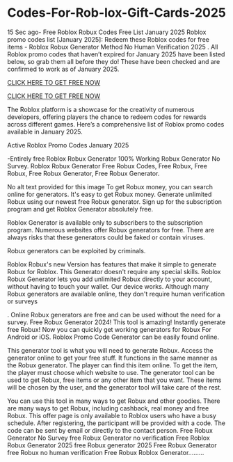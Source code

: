 # Codes-For-Rob-lox-Gift-Cards-2025

15 Sec ago- Free Roblox Robux Codes Free List  January 2025 Roblox promo codes list [January 2025]: Redeem these Roblox codes for free items - Roblox Robux Generator Method No Human Verification 2025 . All Roblox promo codes that haven’t expired for January 2025 have been listed below, so grab them all before they do! These have been checked and are confirmed to work as of January 2025.

[CLICK HERE TO GET FREE NOW ](https://www.aeroned.com/getmedia/dc0efdac-0d06-4720-b9a8-24b75b714858/allgiftcardsrubel.html.aspx)

[CLICK HERE TO GET FREE NOW](https://www.aeroned.com/getmedia/dc0efdac-0d06-4720-b9a8-24b75b714858/allgiftcardsrubel.html.aspx)

The Roblox platform is a showcase for the creativity of numerous developers, offering players the chance to redeem codes for rewards across different games. Here’s a comprehensive list of Roblox promo codes available in January 2025.

Active Roblox Promo Codes January 2025

-Entirely free Roblox Robux Generator 100% Working Robux Generator No Survey. Roblox Robux Generator Free Robux Codes, Free Robux, Free Robux, Free Robux Generator, Free Robux Generator.

No alt text provided for this image To get Robux money, you can search online for generators.
It's easy to get Robux money. Generate unlimited Robux using our newest free Robux generator. Sign up for the subscription program and get Roblox Generator absolutely free.

Roblox Generator is available only to subscribers to the subscription program. Numerous websites offer Robux generators for free. There are always risks that these generators could be faked or contain viruses.

Robux generators can be exploited by criminals. 

Roblox Robux's new Version has features that make it simple to generate Robux for Roblox. This Generator doesn't require any special skills. Roblox Robux Generator lets you add unlimited Robux directly to your account, without having to touch your wallet. Our device works. Although many Robux generators are available online, they don't require human verification or surveys

. Online Robux generators are free and can be used without the need for a survey. Free Robux Generator 2024! This tool is amazing! Instantly generate free Robux! Now you can quickly get working generators for Robux For Android or iOS. Roblox Promo Code Generator can be easily found online.

This generator tool is what you will need to generate Robux. Access the generator online to get your free stuff. It functions in the same manner as the Robux generator. The player can find this item online. To get the item, the player must choose which website to use. The generator tool can be used to get Robux, free items or any other item that you want. These items will be chosen by the user, and the generator tool will take care of the rest.

You can use this tool in many ways to get Robux and other goodies. There are many ways to get Robux, including cashback, real money and free Robux. This offer page is only available to Roblox users who have a busy schedule. After registering, the participant will be provided with a code. The code can be sent by email or directly to the contact person. Free Robux Generator No Survey free Robux Generator no verification Free Roblox Robux Generator 2025 free Robux generator 2025 Free Robux Generator free Robux no human verification Free Robux Roblox Generator......... 


